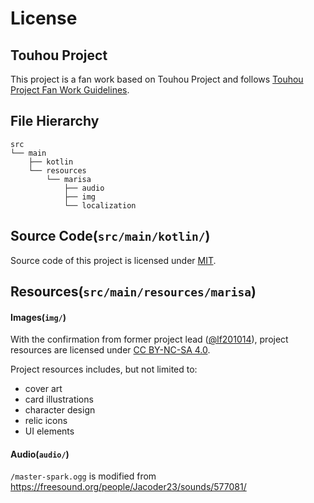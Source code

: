 # License

## Touhou Project

This project is a fan work based on Touhou Project and
follows [Touhou Project Fan Work Guidelines][touhou].

## File Hierarchy

```
src
└── main
    ├── kotlin
    └── resources
        └── marisa
            ├── audio
            ├── img
            └── localization
```

## Source Code(`src/main/kotlin/`)

Source code of this project is licensed under [MIT][mit].

## Resources(`src/main/resources/marisa`)

#### Images(`img/`)

With the confirmation from former project lead ([@lf201014](https:github.com/lf201014)), project
resources are licensed under [CC BY-NC-SA 4.0][cc-by-nc-sa].

Project resources includes, but not limited to:

- cover art
- card illustrations
- character design
- relic icons
- UI elements

#### Audio(`audio/`)

`/master-spark.ogg` is modified from <https://freesound.org/people/Jacoder23/sounds/577081/>

[mit]: LICENSES/MIT.txt

[touhou]: LICENSES/Touhou.md

[cc-by-nc-sa]: LICENSES/CC-BY-NC-SA.txt
